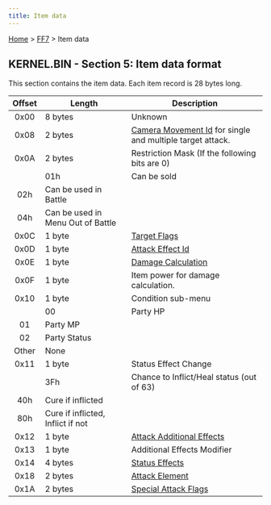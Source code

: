 ```yaml
---
title: Item data
---
```


[Home](/Main%20Page.md) > [FF7](/FF7.md) > Item data

## KERNEL.BIN - Section 5: Item data format

This section contains the item data. Each item record is 28 bytes long.

| Offset | Length                            | Description                                                   |
|:------:|-----------------------------------|---------------------------------------------------------------|
|  0x00  | 8 bytes                           | Unknown                                                       |
|  0x08  | 2 bytes                           | [Camera Movement Id][] for single and multiple target attack. |
|  0x0A  | 2 bytes                           | Restriction Mask (If the following bits are 0)                |
|        | 01h                               | Can be sold                                                   |
|  02h   | Can be used in Battle             |                                                               |
|  04h   | Can be used in Menu Out of Battle |                                                               |
|  0x0C  | 1 byte                            | [Target Flags][]                                              |
|  0x0D  | 1 byte                            | [Attack Effect Id][]                                          |
|  0x0E  | 1 byte                            | [Damage Calculation][]                                        |
|  0x0F  | 1 byte                            | Item power for damage calculation.                            |
|  0x10  | 1 byte                            | Condition sub-menu                                            |
|        | 00                                | Party HP                                                      |
|   01   | Party MP                          |                                                               |
|   02   | Party Status                      |                                                               |
| Other  | None                              |                                                               |
|  0x11  | 1 byte                            | Status Effect Change                                          |
|        | 3Fh                               | Chance to Inflict/Heal status (out of 63)                     |
|  40h   | Cure if inflicted                 |                                                               |
|  80h   | Cure if inflicted, Inflict if not |                                                               |
|  0x12  | 1 byte                            | [Attack Additional Effects][]                                 |
|  0x13  | 1 byte                            | Additional Effects Modifier                                   |
|  0x14  | 4 bytes                           | [Status Effects][]                                            |
|  0x18  | 2 bytes                           | [Attack Element][]                                            |
|  0x1A  | 2 bytes                           | [Special Attack Flags][]                                      |

  [Camera Movement Id]: /FF7/Battle/Camera%20Movement%20Id%20List.md "wikilink"
  [Target Flags]: /FF7/Battle/Targeting%20Data.md "wikilink"
  [Attack Effect Id]: /FF7/Battle/Attack%20Effect%20Id%20List.md "wikilink"
  [Damage Calculation]: /FF7/Battle/Damage%20Calculation.md "wikilink"
  [Attack Additional Effects]: /FF7/Battle/Attack%20Special%20Effects.md
    "wikilink"
  [Status Effects]: /FF7/Battle/Status%20Effects.md "wikilink"
  [Attack Element]: /FF7/Battle/Elemental%20Data.md "wikilink"
  [Special Attack Flags]: /FF7/Battle/Special%20Attack%20Flags.md "wikilink"
